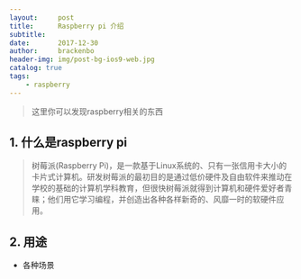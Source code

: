 ```yaml
---
layout:     post
title:      Raspberry pi 介绍
subtitle:
date:       2017-12-30
author:     brackenbo
header-img: img/post-bg-ios9-web.jpg
catalog: true
tags:
    - raspberry
---
```




> 这里你可以发现raspberry相关的东西

## 1. 什么是raspberry pi

> 树莓派(Raspberry Pi)，是一款基于Linux系统的、只有一张信用卡大小的卡片式计算机。研发树莓派的最初目的是通过低价硬件及自由软件来推动在学校的基础的计算机学科教育，但很快树莓派就得到计算机和硬件爱好者青睐；他们用它学习编程，并创造出各种各样新奇的、风靡一时的软硬件应用。

## 2. 用途

* 各种场景
